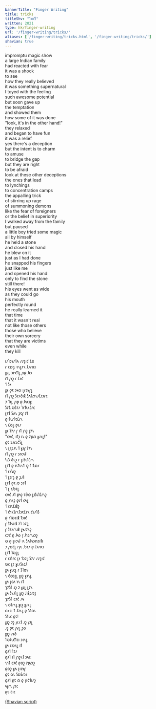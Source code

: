 ```yaml
---
bannerTitle: "Finger Writing" 
title: tricks
titleShv: "𐑑𐑮𐑦𐑒𐑕"
written: 2021
type: hk/finger-writing
url: '/finger-writing/tricks/'
aliases: ['/finger-writing/tricks.html', '/finger-writing/tricks/']
shavian: true
---
```


<div class="latin">

impromptu magic show  
a large Indian family  
had reacted with fear  
it was a shock  
to see  
how they really believed  
it was something supernatural  
I toyed with the feeling  
such awesome potential  
but soon gave up  
the temptation  
and showed them  
how some of it was done  
"look, it's in the other hand!"  
they relaxed  
and began to have fun  
it was a relief  
yes there's a deception  
but the intent is to charm  
to amuse  
to bridge the gap  
but they are right  
to be afraid  
look at these other deceptions  
the ones that lead  
to lynchings  
to concentration camps  
the appalling trick  
of stirring up rage  
of summoning demons  
like the fear of foreigners  
or the belief in superiority  
I walked away from the family  
but paused  
a little boy tried some magic  
all by himself  
he held a stone  
and closed his hand  
he blew on it  
just as I had done  
he snapped his fingers  
just like me  
and opened his hand  
only to find the stone  
still there!  
his eyes went as wide  
as they could go  
his mouth  
perfectly round  
he really learned it  
that time  
that it wasn't real  
not like those others  
those who believe  
their own sorcery  
that they are victims  
even while  
they kill

</div>

<div class="shavian">

𐑦𐑥𐑐𐑮𐑪𐑥𐑑𐑵 𐑥𐑨𐑡𐑦𐑒 𐑖𐑴  
𐑩 𐑤𐑸𐑡 ·𐑦𐑯𐑛𐑾𐑯 𐑓𐑨𐑥𐑦𐑤𐑦  
𐑣𐑨𐑛 𐑮𐑾𐑒𐑑𐑛 𐑢𐑦𐑞 𐑓𐑽  
𐑦𐑑 𐑢𐑪𐑟 𐑩 𐑖𐑪𐑒  
𐑑 𐑕𐑰  
𐑣𐑬 𐑞𐑱 𐑮𐑰𐑤𐑦 𐑚𐑩𐑤𐑰𐑝𐑛  
𐑦𐑑 𐑢𐑪𐑟 𐑕𐑳𐑥𐑔𐑦𐑙 𐑕𐑵𐑐𐑼𐑯𐑨𐑗𐑩𐑮𐑩𐑤  
𐑲 𐑑𐑶𐑛 𐑢𐑦𐑞 𐑞 𐑓𐑰𐑤𐑦𐑣  
𐑕𐑳𐑗 𐑹𐑕𐑳𐑥 𐑐𐑩𐑑𐑧𐑯𐑖𐑩𐑤  
𐑚𐑳𐑑 𐑕𐑵𐑯 𐑜𐑱𐑝 𐑳𐑐  
𐑞 𐑑𐑧𐑥𐑑𐑱𐑖𐑩𐑯  
𐑯 𐑖𐑴𐑛 𐑞𐑧𐑥  
𐑣𐑬 𐑕𐑳𐑥 𐑝 𐑦𐑑 𐑢𐑪𐑟 𐑛𐑳𐑯  
"𐑤𐑫𐑒, 𐑦𐑑𐑟 𐑦𐑯 𐑞 𐑳𐑞𐑼 𐑣𐑨𐑯𐑛!"  
𐑞𐑱 𐑮𐑨𐑤𐑨𐑒𐑕𐑛  
𐑯 𐑚𐑩𐑜𐑨𐑯 𐑑 𐑣𐑨𐑝 𐑓𐑳𐑯  
𐑦𐑑 𐑢𐑪𐑟 𐑩 𐑮𐑩𐑤𐑰𐑓  
𐑘𐑧𐑕 𐑔𐑱𐑟 𐑩 𐑛𐑦𐑕𐑧𐑐𐑖𐑩𐑯  
𐑚𐑳𐑑 𐑞 𐑦𐑯𐑑𐑧𐑯𐑑 𐑦𐑟 𐑑 𐑗𐑸𐑥  
𐑑 𐑩𐑥𐑿𐑟  
𐑑 𐑚𐑮𐑦𐑡 𐑞 𐑜𐑨𐑐  
𐑚𐑳𐑑 𐑞𐑱 𐑼 𐑮𐑲𐑑  
𐑑 𐑚 𐑩𐑓𐑮𐑱𐑛  
𐑤𐑫𐑒 𐑨𐑑 𐑞𐑰𐑟 𐑳𐑔𐑼 𐑛𐑦𐑕𐑧𐑐𐑖𐑩𐑯𐑟  
𐑞 𐑢𐑪𐑯𐑟 𐑞𐑨𐑑 𐑤𐑰𐑛  
𐑑 𐑤𐑦𐑯𐑗𐑦𐑙𐑟  
𐑑 𐑒𐑪𐑯𐑕𐑩𐑯𐑑𐑮𐑱𐑖𐑳𐑯 𐑒𐑨𐑥𐑐𐑕  
𐑞 𐑩𐑐𐑹𐑤𐑦𐑙 𐑑𐑮𐑦𐑒  
𐑝 𐑕𐑑𐑻𐑦𐑙 𐑳𐑐 𐑮𐑱𐑡  
𐑝 𐑕𐑳𐑥𐑩𐑯𐑦𐑙 𐑛𐑰𐑥𐑳𐑯𐑟  
𐑤𐑲𐑒 𐑞 𐑓𐑰𐑮 𐑝 𐑓𐑪𐑮𐑩𐑯𐑼𐑟  
𐑹 𐑞 𐑚𐑦𐑤𐑰𐑓 𐑦𐑯 𐑕𐑵𐑐𐑰𐑮𐑦𐑪𐑮𐑦𐑑𐑦  
𐑲 𐑢𐑹𐑒𐑛 𐑩𐑢𐑱 𐑓𐑮𐑪𐑥 𐑞 𐑓𐑨𐑥𐑦𐑤𐑦  
𐑚𐑳𐑑 𐑐𐑹𐑟𐑛  
𐑩 𐑤𐑦𐑑𐑩𐑤 𐑚𐑶 𐑑𐑮𐑲𐑛 𐑕𐑳𐑥 𐑥𐑨𐑡𐑦𐑒  
𐑹𐑤 𐑚𐑲 𐑣𐑦𐑥𐑕𐑧𐑤𐑓  
𐑣𐑰 𐑣𐑧𐑤𐑛 𐑩 𐑕𐑑𐑴𐑯  
𐑯 𐑒𐑤𐑴𐑟𐑛 𐑣𐑦𐑟 𐑣𐑨𐑯𐑛  
𐑣𐑰 𐑚𐑤𐑵 𐑪𐑯 𐑦𐑑  
𐑡𐑳𐑕𐑑 𐑨𐑟 𐑲 𐑣𐑨𐑛 𐑛𐑳𐑯  
𐑣𐑰 𐑕𐑯𐑨𐑐𐑛 𐑣𐑦𐑟 𐑓𐑦𐑙𐑜𐑼𐑟  
𐑡𐑳𐑕𐑑 𐑤𐑲𐑒 𐑥𐑰  
𐑯 𐑴𐑐𐑩𐑯𐑛 𐑣𐑦𐑟 𐑣𐑨𐑯𐑛  
𐑴𐑯𐑤𐑦 𐑑 𐑓𐑲𐑯𐑛 𐑞 𐑕𐑑𐑴𐑯  
𐑕𐑑𐑧𐑤 𐑞𐑱!  
𐑣𐑦𐑟 𐑲𐑟 𐑢𐑧𐑯𐑑 𐑨𐑟 𐑢𐑲𐑛  
𐑨𐑟 𐑞𐑱 𐑢𐑫𐑛 𐑜𐑴  
𐑣𐑦𐑟 𐑥𐑬𐑔  
𐑐𐑻𐑓𐑧𐑒𐑑𐑤𐑦 𐑮𐑬𐑯𐑛  
𐑣𐑰 𐑤𐑻𐑯𐑛 𐑦𐑑  
𐑞𐑨𐑑 𐑑𐑲𐑥  
𐑞𐑨𐑑 𐑦𐑑 𐑢𐑪𐑟𐑯𐑑 𐑮𐑰𐑤  
𐑯𐑪𐑑 𐑤𐑲𐑒 𐑞𐑴𐑟 𐑳𐑞𐑼𐑟  
𐑞𐑴𐑟 𐑣𐑵 𐑚𐑦𐑤𐑰𐑝  
𐑞𐑱 𐑴𐑯 𐑕𐑹𐑕𐑩𐑮𐑦  
𐑞𐑨𐑑 𐑞𐑱 𐑸 𐑞 𐑝𐑦𐑒𐑑𐑦𐑥𐑟  
𐑰𐑝𐑩𐑯 𐑢𐑲𐑤  
𐑞𐑱 𐑒𐑦𐑤

[(Shavian script)](/shavian/intro)

</div>
